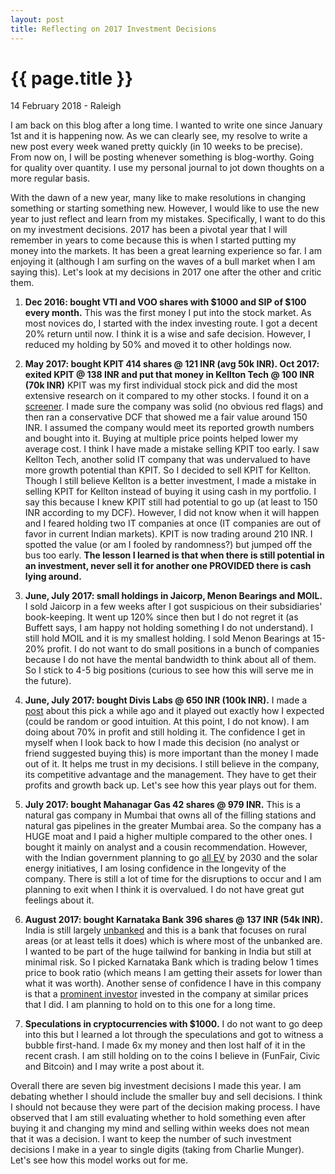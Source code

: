 ```yaml
---
layout: post
title: Reflecting on 2017 Investment Decisions
---
```


{{ page.title }}
================

<p class="meta">14 February 2018 - Raleigh</p>

I am back on this blog after a long time. I wanted to write one since January 1st and it is happening now. As we can clearly see, my resolve to write a new post every week waned pretty quickly (in 10 weeks to be precise). From now on, I will be posting whenever something is blog-worthy. Going for quality over quantity. I use my personal journal to jot down thoughts on a more regular basis.

With the dawn of a new year, many like to make resolutions in changing something or starting something new. However, I would like to use the new year to just reflect and learn from my mistakes. Specifically, I want to do this on my investment decisions. 2017 has been a pivotal year that I will remember in years to come because this is when I started putting my money into the markets. It has been a great learning experience so far. I am enjoying it (although I am surfing on the waves of a bull market when I am saying this). Let's look at my decisions in 2017 one after the other and critic them.

1. **Dec 2016: bought VTI and VOO shares with $1000 and SIP of $100 every month.** This was the first money I put into the stock market. As most novices do, I started with the index investing route. I got a decent 20% return until now. I think it is a wise and safe decision. However, I reduced my holding by 50% and moved it to other holdings now.

2. **May 2017: bought KPIT 414 shares @ 121 INR (avg 50k INR). Oct 2017: exited KPIT @ 138 INR and put that money in Kellton Tech @ 100 INR (70k INR)** KPIT was my first individual stock pick and did the most extensive research on it compared to my other stocks. I found it on a [screener](https://www.screener.in/screens/182/Undervalued-Growth-Stocks/). I made sure the company was solid (no obvious red flags) and then ran a conservative DCF that showed me a fair value around 150 INR. I assumed the company would meet its reported growth numbers and bought into it. Buying at multiple price points helped lower my average cost. I think I have made a mistake selling KPIT too early. I saw Kellton Tech, another solid IT company that was undervalued to have more growth potential than KPIT. So I decided to sell KPIT for Kellton. Though I still believe Kellton is a better investment, I made a mistake in selling KPIT for Kellton instead of buying it using cash in my portfolio. I say this because I knew KPIT still had potential to go up (at least to 150 INR according to my DCF). However, I did not know when it will happen and I feared holding two IT companies at once (IT companies are out of favor in current Indian markets). KPIT is now trading around 210 INR. I spotted the value (or am I fooled by randomness?) but jumped off the bus too early. **The lesson I learned is that when there is still potential in an investment, never sell it for another one PROVIDED there is cash lying around.**

3. **June, July 2017: small holdings in Jaicorp, Menon Bearings and MOIL.** I sold Jaicorp in a few weeks after I got suspicious on their subsidiaries' book-keeping. It went up 120% since then but I do not regret it (as Buffett says, I am happy not holding something I do not understand). I still hold MOIL and it is my smallest holding. I sold Menon Bearings at 15-20% profit. I do not want to do small positions in a bunch of companies because I do not have the mental bandwidth to think about all of them. So I stick to 4-5 big positions (curious to see how this will serve me in the future).

4. **June, July 2017: bought Divis Labs @ 650 INR (100k INR).** I made a [post](https://y2kpr.github.io/2017/07/09/week5.html) about this pick a while ago and it played out exactly how I expected (could be random or good intuition. At this point, I do not know). I am doing about 70% in profit and still holding it. The confidence I get in myself when I look back to how I made this decision (no analyst or friend suggested buying this) is more important than the money I made out of it. It helps me trust in my decisions. I still believe in the company, its competitive advantage and the management. They have to get their profits and growth back up. Let's see how this year plays out for them.

5. **July 2017: bought Mahanagar Gas 42 shares @ 979 INR.** This is a natural gas company in Mumbai that owns all of the filling stations and natural gas pipelines in the greater Mumbai area. So the company has a HUGE moat and I paid a higher multiple compared to the other ones. I bought it mainly on analyst and a cousin recommendation. However, with the Indian government planning to go [all EV](http://money.cnn.com/2017/06/03/technology/future/india-electric-cars/index.html) by 2030 and the solar energy initiatives, I am losing confidence in the longevity of the company. There is still a lot of time for the disruptions to occur and I am planning to exit when I think it is overvalued. I do not have great gut feelings about it.

6. **August 2017: bought Karnataka Bank 396 shares @ 137 INR (54k INR).** India is still largely [unbanked](https://scroll.in/article/822464/demonetisation-indias-unbanked-population-would-be-the-worlds-7th-largest-country) and this is a bank that focuses on rural areas (or at least tells it does) which is where most of the unbanked are. I wanted to be part of the huge tailwind for banking in India but still at minimal risk. So I picked Karnataka Bank which is trading below 1 times price to book ratio (which means I am getting their assets for lower than what it was worth). Another sense of confidence I have in this company is that a [prominent investor](https://economictimes.indiatimes.com/markets/expert-view/expecting-karnataka-bank-to-be-a-multibagger-vijay-kedia-kedia-securities/articleshow/55025767.cms) invested in the company at similar prices that I did. I am planning to hold on to this one for a long time.

7. **Speculations in cryptocurrencies with $1000.** I do not want to go deep into this but I learned a lot through the speculations and got to witness a bubble first-hand. I made 6x my money and then lost half of it in the recent crash. I am still holding on to the coins I believe in  (FunFair, Civic and Bitcoin) and I may write a post about it.

Overall there are seven big investment decisions I made this year. I am debating whether I should include the smaller buy and sell decisions. I think I should not because they were part of the decision making process. I have observed that I am still evaluating whether to hold something even after buying it and changing my mind and selling within weeks does not mean that it was a decision. I want to keep the number of such investment decisions I make in a year to single digits (taking from Charlie Munger). Let's see how this model works out for me.
